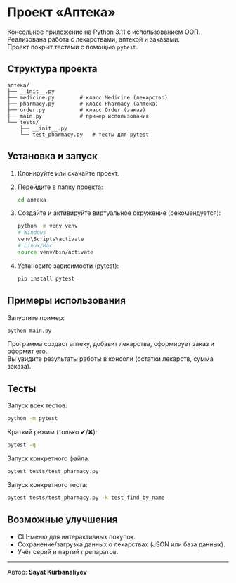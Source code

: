 # Проект «Аптека»

Консольное приложение на Python 3.11 с использованием ООП.  
Реализована работа с лекарствами, аптекой и заказами.  
Проект покрыт тестами с помощью `pytest`.

## Структура проекта

```
аптека/
├── __init__.py
├── medicine.py        # класс Medicine (лекарство)
├── pharmacy.py        # класс Pharmacy (аптека)
├── order.py           # класс Order (заказ)
├── main.py            # пример использования
└── tests/
    ├── __init__.py
    └── test_pharmacy.py   # тесты для pytest
```

## Установка и запуск

1. Клонируйте или скачайте проект.

2. Перейдите в папку проекта:
   ```bash
   cd аптека
   ```

3. Создайте и активируйте виртуальное окружение (рекомендуется):
   ```bash
   python -m venv venv
   # Windows
   venv\Scripts\activate
   # Linux/Mac
   source venv/bin/activate
   ```

4. Установите зависимости (pytest):
   ```bash
   pip install pytest
   ```

## Примеры использования

Запустите пример:
```bash
python main.py
```

Программа создаст аптеку, добавит лекарства, сформирует заказ и оформит его.  
Вы увидите результаты работы в консоли (остатки лекарств, сумма заказа).

## Тесты

Запуск всех тестов:
```bash
python -m pytest
```

Краткий режим (только ✔/✖):
```bash
pytest -q
```

Запуск конкретного файла:
```bash
pytest tests/test_pharmacy.py
```

Запуск конкретного теста:
```bash
pytest tests/test_pharmacy.py -k test_find_by_name
```

## Возможные улучшения

- CLI-меню для интерактивных покупок.
- Сохранение/загрузка данных о лекарствах (JSON или база данных).
- Учёт серий и партий препаратов.

---

Автор: **Sayat Kurbanaliyev**  

